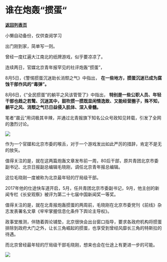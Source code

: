 # 谁在炮轰“掼蛋“

[**返回列表页**](/gzh/政事堂2019)

小懒自动备份，仅供查阅学习

出门刚到家，简单写一则。

曾经一度红遍大江南北的纸牌游戏，似乎要凉凉了。  

连续两日，官媒北京青年报罕见的社评炮轰“掼蛋”，

8月5日，《警惕掼蛋沉迷助长消颓之气》中指出， **在一些地方，掼蛋沉迷已成为腐蚀干部作风的“毒弹”。**  

8月6日，《“全民掼蛋”的躺平之风该管管了》中指出，
**特别是一些公职人员、年轻干部也趋之若鹜、沉迷其中，鼓吹掼一掼既显闲情逸致、又能经营圈子，殊不知，躺平之风、消颓之气已日益侵入肌体、深入骨髓。**

笔者“晨云”用词极其辛辣，并通过北青报旗下知名公众号政知见转载，引发了全网的激烈讨论。

![](https://mmbiz.qpic.cn/mmbiz_jpg/rxhS23yu8cM2PnbQWy85PjMxpCtoialcvGXv1GHlQL6sxtiaKp0v5krQQEJb4F7nMgaEFD1XQsTZOgElYT67HfibA/640?wx_fmt=jpeg&from;=appmsg)

作为一个官媒和北京市委的喉舌，对于一个游戏发出如此严厉的措辞，肯定不是无的放矢。  

值得关注的是，就在这两篇炮轰文章发布前一周，80后干部，原共青团北京市委副书记、北京日报副总编辑毛晓刚，调任北京青年报总编辑。

这位毛晓刚一度被称为北京最年轻的厅局级干部。

2017年他的仕途快车道开启，5月，任共青团北京市委副书记，9月，他主创的新闻专栏《长安观察》被评为第二十七届中国新闻奖一等奖。

值得关注的是，就在北青报炮轰掼蛋的两周前，毛晓刚在北京市委党刊《前线》杂志发表署名文章《牢牢掌握信息化条件下舆论主导权》。

政事堂推测，伴随着舆论铺垫，北京很快会出台窗口指导，要求各政府机构将掼蛋排除到政府大门之外，让长三角崛起的掼蛋，也享受到曾经风靡长三角的特斯拉的待遇。

而北京曾经最年轻的厅局级干部毛晓刚，想来也会在仕途上有更进一步的可能。  

![](https://mmbiz.qpic.cn/mmbiz_jpg/rxhS23yu8cM2PnbQWy85PjMxpCtoialcvS4OANH1ib7Uj1WTopqCLaoLZGIZ2iaN9fqRpciaiaxRWAm9uYvhT9FFxxQ/640?wx_fmt=jpeg&from;=appmsg)

